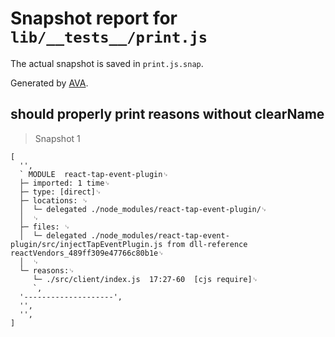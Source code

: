 # Snapshot report for `lib/__tests__/print.js`

The actual snapshot is saved in `print.js.snap`.

Generated by [AVA](https://ava.li).

## should properly print reasons without clearName

> Snapshot 1

    [
      '',
      ` MODULE  react-tap-event-plugin␊
      ├─ imported: 1 time␊
      ├─ type: [direct]␊
      ├─ locations: ␊
      │  └─ delegated ./node_modules/react-tap-event-plugin/␊
      │  ␊
      ├─ files: ␊
      │  └─ delegated ./node_modules/react-tap-event-plugin/src/injectTapEventPlugin.js from dll-reference reactVendors_489ff309e47766c80b1e␊
      │  ␊
      └─ reasons:␊
         └─ ./src/client/index.js  17:27-60  [cjs require]␊
         `,
      '--------------------',
      '',
      '',
    ]
